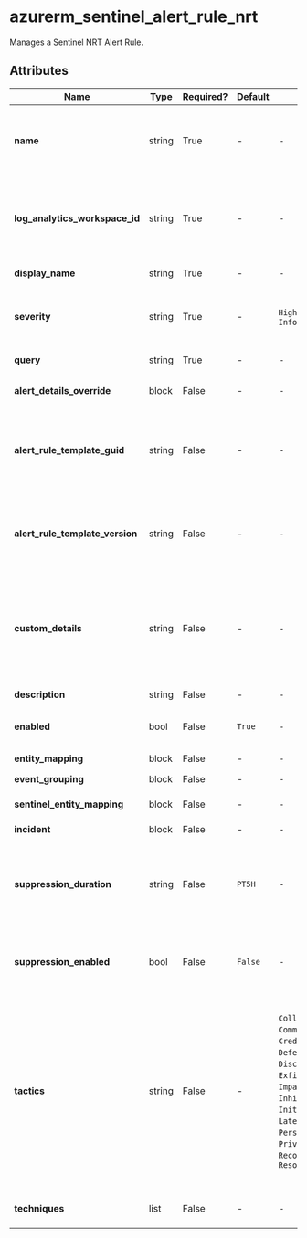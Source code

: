 # azurerm_sentinel_alert_rule_nrt

Manages a Sentinel NRT Alert Rule.

## Attributes

| Name | Type | Required? | Default  | possible values | Description |
| ---- | ---- | --------- | -------- | ----------- | ----------- |
| **name** | string | True | -  |  -  | The name which should be used for this Sentinel NRT Alert Rule. Changing this forces a new Sentinel NRT Alert Rule to be created. | 
| **log_analytics_workspace_id** | string | True | -  |  -  | The ID of the Log Analytics Workspace this Sentinel NRT Alert Rule belongs to. Changing this forces a new Sentinel NRT Alert Rule to be created. | 
| **display_name** | string | True | -  |  -  | The friendly name of this Sentinel NRT Alert Rule. | 
| **severity** | string | True | -  |  `High`, `Medium`, `Low`, `Informational`  | The alert severity of this Sentinel NRT Alert Rule. Possible values are `High`, `Medium`, `Low` and `Informational`. | 
| **query** | string | True | -  |  -  | The query of this Sentinel NRT Alert Rule. | 
| **alert_details_override** | block | False | -  |  -  | An `alert_details_override` block. | 
| **alert_rule_template_guid** | string | False | -  |  -  | The GUID of the alert rule template which is used for this Sentinel NRT Alert Rule. Changing this forces a new Sentinel NRT Alert Rule to be created. | 
| **alert_rule_template_version** | string | False | -  |  -  | The version of the alert rule template which is used for this Sentinel NRT Alert Rule. Changing this forces a new Sentinel NRT Alert Rule to be created. | 
| **custom_details** | string | False | -  |  -  | A map of string key-value pairs of columns to be attached to this Sentinel NRT Alert Rule. The key will appear as the field name in alerts and the value is the event parameter you wish to surface in the alerts. | 
| **description** | string | False | -  |  -  | The description of this Sentinel NRT Alert Rule. | 
| **enabled** | bool | False | `True`  |  -  | Should the Sentinel NRT Alert Rule be enabled? Defaults to `true`. | 
| **entity_mapping** | block | False | -  |  -  | A list of `entity_mapping` blocks. | 
| **event_grouping** | block | False | -  |  -  | A `event_grouping` block. | 
| **sentinel_entity_mapping** | block | False | -  |  -  | A list of `sentinel_entity_mapping` blocks. | 
| **incident** | block | False | -  |  -  | A `incident` block. | 
| **suppression_duration** | string | False | `PT5H`  |  -  | If `suppression_enabled` is `true`, this is ISO 8601 timespan duration, which specifies the amount of time the query should stop running after alert is generated. Defaults to `PT5H`. | 
| **suppression_enabled** | bool | False | `False`  |  -  | Should the Sentinel NRT Alert Rulea stop running query after alert is generated? Defaults to `false`. | 
| **tactics** | string | False | -  |  `Collection`, `CommandAndControl`, `CredentialAccess`, `DefenseEvasion`, `Discovery`, `Execution`, `Exfiltration`, `Impact`, `ImpairProcessControl`, `InhibitResponseFunction`, `InitialAccess`, `LateralMovement`, `Persistence`, `PreAttack`, `PrivilegeEscalation`, `Reconnaissance`, `ResourceDevelopment`  | A list of categories of attacks by which to classify the rule. Possible values are `Collection`, `CommandAndControl`, `CredentialAccess`, `DefenseEvasion`, `Discovery`, `Execution`, `Exfiltration`, `Impact`, `ImpairProcessControl`, `InhibitResponseFunction`, `InitialAccess`, `LateralMovement`, `Persistence`, `PreAttack`, `PrivilegeEscalation`, `Reconnaissance` and `ResourceDevelopment`. | 
| **techniques** | list | False | -  |  -  | A list of techniques of attacks by which to classify the rule. | 

